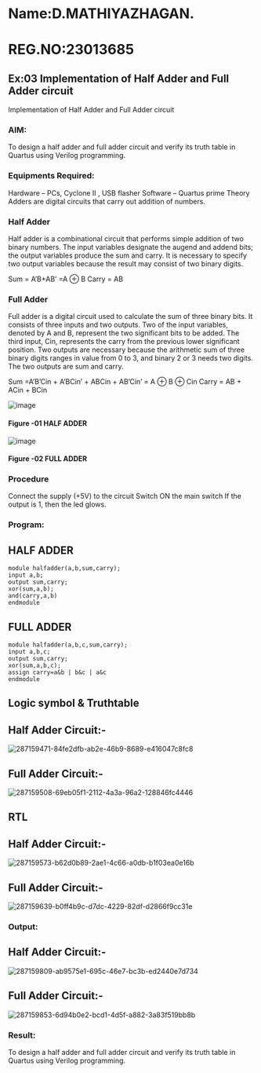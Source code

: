 # Name:D.MATHIYAZHAGAN.
# REG.NO:23013685

## Ex:03 Implementation of Half Adder and Full Adder circuit
 Implementation of Half Adder and Full Adder circuit
### AIM:
To design a half adder and full adder circuit and verify its truth table in Quartus using Verilog programming.
### Equipments Required:
Hardware – PCs, Cyclone II , USB flasher
Software – Quartus prime
Theory
Adders are digital circuits that carry out addition of numbers.

### Half Adder
Half adder is a combinational circuit that performs simple addition of two binary numbers. The input variables designate the augend and addend bits; the output variables produce the sum and carry. It is necessary to specify two output variables because the result may consist of two binary digits.

Sum = A’B+AB’ =A ⊕ B Carry = AB

### Full Adder
Full adder is a digital circuit used to calculate the sum of three binary bits. It consists of three inputs and two outputs. Two of the input variables, denoted by A and B, represent the two significant bits to be added. The third input, Cin, represents the carry from the previous lower significant position. Two outputs are necessary because the arithmetic sum of three binary digits ranges in value from 0 to 3, and binary 2 or 3 needs two digits. The two outputs are sum and carry.

Sum =A’B’Cin + A’BCin’ + ABCin + AB’Cin’ = A ⊕ B ⊕ Cin Carry = AB + ACin + BCin

 ![image](https://user-images.githubusercontent.com/36288975/163552156-a13e5a56-c638-4110-97d9-8896907c8d25.png)

#### Figure -01 HALF ADDER 


![image](https://user-images.githubusercontent.com/36288975/163552057-b3547877-6d07-45b4-b7e0-bcfebfad9e1d.png)

#### Figure -02 FULL ADDER 

### Procedure

Connect the supply (+5V) to the circuit
Switch ON the main switch
If the output is 1, then the led glows.
### Program:
## HALF ADDER
```
module halfadder(a,b,sum,carry);
input a,b;
output sum,carry;
xor(sum,a,b);
and(carry,a,b)
endmodule
```
## FULL ADDER
```
module halfadder(a,b,c,sum,carry);
input a,b,c;
output sum,carry;
xor(sum,a,b,c);
assign carry=a&b | b&c | a&c
endmodule
```
## Logic symbol & Truthtable
## Half Adder Circuit:-
![287159471-84fe2dfb-ab2e-46b9-8689-e416047c8fc8](https://github.com/MathiyazhaganDhanapal/Exp-02-Implementation-of-Half-Adder-and-Full-Adder-circuit/assets/145981115/2f9aa6ee-1be8-48ad-8822-b5d2f0451128)
## Full Adder Circuit:-
![287159508-69eb05f1-2112-4a3a-96a2-128846fc4446](https://github.com/MathiyazhaganDhanapal/Exp-02-Implementation-of-Half-Adder-and-Full-Adder-circuit/assets/145981115/ec15d4a5-527f-4e61-80bd-d52d6d19c3bf)

## RTL
## Half Adder Circuit:-
![287159573-b62d0b89-2ae1-4c66-a0db-b1f03ea0e16b](https://github.com/MathiyazhaganDhanapal/Exp-02-Implementation-of-Half-Adder-and-Full-Adder-circuit/assets/145981115/cb7c5909-e906-474b-9dab-986d67a9e5b4)
## Full Adder Circuit:-
![287159639-b0ff4b9c-d7dc-4229-82df-d2866f9cc31e](https://github.com/MathiyazhaganDhanapal/Exp-02-Implementation-of-Half-Adder-and-Full-Adder-circuit/assets/145981115/dada2548-fc67-4fb0-8564-e60e31beea30)

### Output:
## Half Adder Circuit:-
![287159809-ab9575e1-695c-46e7-bc3b-ed2440e7d734](https://github.com/MathiyazhaganDhanapal/Exp-02-Implementation-of-Half-Adder-and-Full-Adder-circuit/assets/145981115/c1dcedc6-a772-437e-bbcd-4fd4fb1fdb19)
## Full Adder Circuit:-
![287159853-6d94b0e2-bcd1-4d5f-a882-3a83f519bb8b](https://github.com/MathiyazhaganDhanapal/Exp-02-Implementation-of-Half-Adder-and-Full-Adder-circuit/assets/145981115/39dcaf18-36f8-45bd-9e34-eaa0850fc567)

### Result:
To design a half adder and full adder circuit and verify its truth table in Quartus using Verilog programming.
